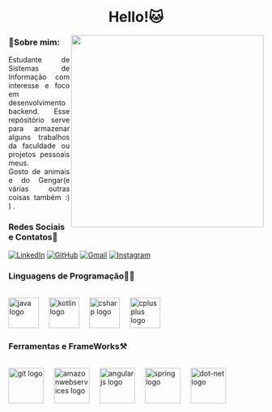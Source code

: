 
<br clear="both">

<h1 align="center">Hello!🐱</h1>
<img align="right"  height="380" src="https://archives.bulbagarden.net/media/upload/2/21/Spr_5b_094.png">



<h3 align="left">🔎Sobre mim:</h3>

<p align="justify"> Estudante de Sistemas de Informação com interesse e foco em desenvolvimento backend. Esse repósitório serve para armazenar alguns trabalhos da faculdade ou projetos pessoais meus. 
<br>
 Gosto de animais e do Gengar(e várias outras coisas também :) ) .</p>


### Redes Sociais e Contatos🤳


[![LinkedIn](https://img.shields.io/badge/-LinkedIn-000?style=for-the-badge&logo=linkedin&logoColor=733ca9&color:FFF)](https://www.linkedin.com/in/abraaowagner/)
[![GitHub](https://img.shields.io/badge/-GitHub-000?style=for-the-badge&logo=GitHub&logoColor=733ca9&color:FFF)](https://github.com/AbraaoWagner)
[![Gmail](https://img.shields.io/badge/-Gmail-000?style=for-the-badge&logo=gmail&logoColor=733ca9&color:FFF)](mailto:abr.kaao@gmail.com)
[![Instagram](https://img.shields.io/badge/-Instagram-000?style=for-the-badge&logo=Instagram&logoColor=733ca9&color:FFF)](https://www.instagram.com/karenyouu/)



<h3 align="left">Linguagens de Programação🧑‍💻</h3>

<br clear="both">
<div align="left">
  <img src="https://cdn.jsdelivr.net/gh/devicons/devicon/icons/java/java-original-wordmark.svg" height="60" alt="java logo"  />
  <img width="12" />
  <img src="https://cdn.jsdelivr.net/gh/devicons/devicon/icons/kotlin/kotlin-plain-wordmark.svg" height="60" alt="kotlin logo"  />
  <img width="12" />
  <img src="https://cdn.jsdelivr.net/gh/devicons/devicon/icons/csharp/csharp-original.svg" height="60" alt="csharp logo"  />
  <img width="12" />
  
 
  <img src="https://cdn.jsdelivr.net/gh/devicons/devicon/icons/cplusplus/cplusplus-original.svg" height="60" alt="cplusplus logo"  />
</div>





<h3 align="left">Ferramentas e FrameWorks⚒️</h3>
<br clear="both">

<div align="left">
  <img src="https://cdn.jsdelivr.net/gh/devicons/devicon/icons/git/git-original-wordmark.svg" height="70" alt="git logo"  />
  <img width="12" />
  <img src="https://cdn.jsdelivr.net/gh/devicons/devicon/icons/amazonwebservices/amazonwebservices-original-wordmark.svg" height="70" alt="amazonwebservices logo"  />
  <img width="12" />
  <img src="https://cdn.jsdelivr.net/gh/devicons/devicon/icons/angularjs/angularjs-plain-wordmark.svg" height="70" alt="angularjs logo"  />
  <img width="12" />
  <img src="https://cdn.jsdelivr.net/gh/devicons/devicon/icons/spring/spring-original-wordmark.svg" height="70" alt="spring logo"  />
  <img width="12" />
  <img src="https://cdn.jsdelivr.net/gh/devicons/devicon/icons/dot-net/dot-net-plain-wordmark.svg" height="70" alt="dot-net logo"  />
</div>









